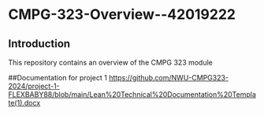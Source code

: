 # CMPG-323-Overview--42019222

## Introduction

This repository contains an overview of the CMPG 323 module

##Documentation for project 1 
https://github.com/NWU-CMPG323-2024/project-1-FLEXBABY88/blob/main/Lean%20Technical%20Documentation%20Template(1).docx

